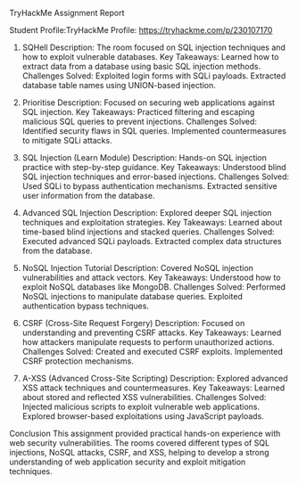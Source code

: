 TryHackMe Assignment Report

Student Profile:TryHackMe Profile: https://tryhackme.com/p/230107170
1. SQHell
Description: The room focused on SQL injection techniques and how to exploit vulnerable databases.
Key Takeaways: Learned how to extract data from a database using basic SQL injection methods.
Challenges Solved:
Exploited login forms with SQLi payloads.
Extracted database table names using UNION-based injection.

2. Prioritise
Description: Focused on securing web applications against SQL injection.
Key Takeaways: Practiced filtering and escaping malicious SQL queries to prevent injections.
Challenges Solved:
Identified security flaws in SQL queries.
Implemented countermeasures to mitigate SQLi attacks.

3. SQL Injection (Learn Module)
Description: Hands-on SQL injection practice with step-by-step guidance.
Key Takeaways: Understood blind SQL injection techniques and error-based injections.
Challenges Solved:
Used SQLi to bypass authentication mechanisms.
Extracted sensitive user information from the database.

4. Advanced SQL Injection
Description: Explored deeper SQL injection techniques and exploitation strategies.
Key Takeaways: Learned about time-based blind injections and stacked queries.
Challenges Solved:
Executed advanced SQLi payloads.
Extracted complex data structures from the database.

5. NoSQL Injection Tutorial
Description: Covered NoSQL injection vulnerabilities and attack vectors.
Key Takeaways: Understood how to exploit NoSQL databases like MongoDB.
Challenges Solved:
Performed NoSQL injections to manipulate database queries.
Exploited authentication bypass techniques.

6. CSRF (Cross-Site Request Forgery)
Description: Focused on understanding and preventing CSRF attacks.
Key Takeaways: Learned how attackers manipulate requests to perform unauthorized actions.
Challenges Solved:
Created and executed CSRF exploits.
Implemented CSRF protection mechanisms.

7. A-XSS (Advanced Cross-Site Scripting)
Description: Explored advanced XSS attack techniques and countermeasures.
Key Takeaways: Learned about stored and reflected XSS vulnerabilities.
Challenges Solved:
Injected malicious scripts to exploit vulnerable web applications.
Explored browser-based exploitations using JavaScript payloads.

Conclusion
This assignment provided practical hands-on experience with web security vulnerabilities. The rooms covered different types of SQL injections, NoSQL attacks, CSRF, and XSS, helping to develop a strong understanding of web application security and exploit mitigation techniques.


